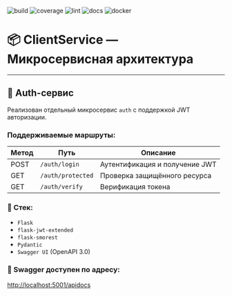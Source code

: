 ![build](https://github.com/alexsadovnikov/client-worker/actions/workflows/worker-ci.yml/badge.svg)
![coverage](https://codecov.io/gh/alexsadovnikov/client-worker/branch/main/graph/badge.svg)
![lint](https://github.com/alexsadovnikov/client-worker/actions/workflows/lint.yml/badge.svg)
![docs](https://img.shields.io/badge/docs-wiki-blue?logo=github)
![docker](https://img.shields.io/docker/image-size/alexsadovnikov/client-worker/latest?logo=docker)

# 📦 ClientService — Микросервисная архитектура
---

## 🔐 Auth-сервис

Реализован отдельный микросервис `auth` с поддержкой JWT авторизации.

### Поддерживаемые маршруты:

| Метод | Путь            | Описание                       |
|-------|------------------|--------------------------------|
| POST  | `/auth/login`    | Аутентификация и получение JWT |
| GET   | `/auth/protected`| Проверка защищённого ресурса   |
| GET   | `/auth/verify`   | Верификация токена             |

### 🧩 Стек:

- `Flask`
- `flask-jwt-extended`
- `flask-smorest`
- `Pydantic`
- `Swagger UI` (OpenAPI 3.0)

### 📄 Swagger доступен по адресу:
[http://localhost:5001/apidocs](http://localhost:5001/apidocs)
